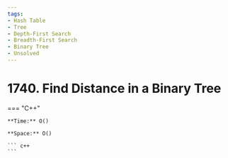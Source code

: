 ```yaml
---
tags:
- Hash Table
- Tree
- Depth-First Search
- Breadth-First Search
- Binary Tree
- Unsolved
---
```



# 1740. Find Distance in a Binary Tree

=== "C++"

    **Time:** O()

    **Space:** O()

    ``` c++
    ```